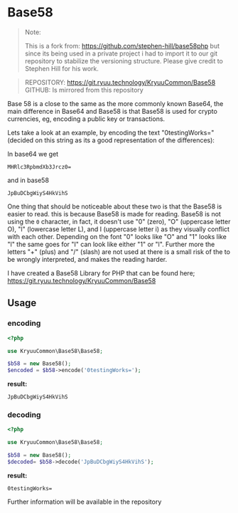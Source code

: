 # Base58
> Note:
>
> This is a fork from: https://github.com/stephen-hill/base58php but since its being used in a private project i had to import it to our git repository to stabilize the
> versioning structure. Please give credit to Stephen Hill for his work.

> REPOSITORY: https://git.ryuu.technology/KryuuCommon/Base58
> GITHUB: Is mirrored from this repository

Base 58 is a close to the same as the more commonly known Base64, the main difference in Base64 and Base58 is that Base58 is used for crypto currencies, eg, encoding a public key or transactions.


Lets take a look at an example, by encoding the text "0testingWorks=" (decided on this string as its a good representation of the differences):


In base64 we get

```
MHRlc3RpbmdXb3Jrcz0=
```

and in base58

```
JpBuDCbgWiyS4HkVihS
``` 

One thing that should be noticeable about these two is that the Base58 is easier to read. this is because Base58 is made for reading. Base58 is not using the `0` character, in fact, it doesn't use "0" (zero), "O" (uppercase letter O), "l" (lowercase letter L), and I (uppercase letter i) as they visually conflict with each other. Depending on the font "0" looks like "O" and "1" looks like "l" the same goes for "I" can look like either "1" or "l". Further more the letters "+" (plus) and "/" (slash) are not used at there is a small risk of the to be wrongly interpreted, and makes the reading harder.

I have created a Base58 Library for PHP that can be found here; <https://git.ryuu.technology/KryuuCommon/Base58>

## Usage


### encoding
```php
<?php

use KryuuCommon\Base58\Base58;

$b58 = new Base58();
$encoded = $b58->encode('0testingWorks='); 
```


**result:**
```
JpBuDCbgWiyS4HkVihS
```
    

### decoding
```php
<?php

use KryuuCommon\Base58\Base58;

$b58 = new Base58();
$decoded= $b58->decode('JpBuDCbgWiyS4HkVihS');
```


**result:**
```
0testingWorks=
```
    

Further information will be available in the repository